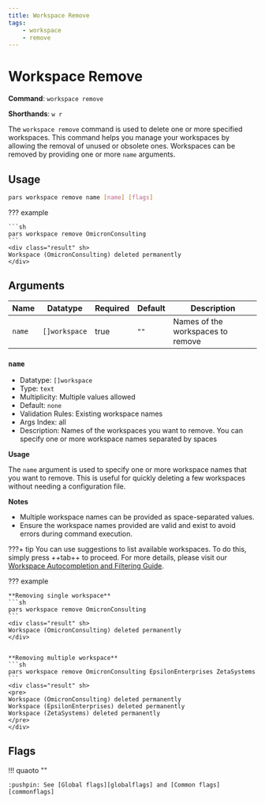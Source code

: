 ```yaml
---
title: Workspace Remove
tags:
    - workspace
    - remove
---
```


# Workspace Remove

**Command**: `workspace remove`

**Shorthands**: `w r`


The `workspace remove` command is used to delete one or more specified workspaces. This command helps you manage your workspaces by allowing the removal of unused or obsolete ones. Workspaces can be removed by providing one or more `name` arguments.




## Usage
``` {.sh linenums="0" .no-copy}
pars workspace remove name [name] [flags]
```


??? example

    ```sh
    pars workspace remove OmicronConsulting
    ```
    <div class="result" sh>
    Workspace (OmicronConsulting) deleted permanently
    </div>
    
    

    

## Arguments

| Name    | Datatype    | Required | Default | Description |
|---------|-------------|-----------|----------------|-------------|
| `name`  | `[]workspace` | true      | `""`           | Names of the workspaces to remove |





### `name`
* Datatype: `[]workspace`
* Type: `text`
* Multiplicity: Multiple values allowed
* Default: `none`
* Validation Rules: Existing workspace names
* Args Index: all
* Description: Names of the workspaces you want to remove. You can specify one or more workspace names separated by spaces



**Usage**

The `name` argument is used to specify one or more workspace names that you want to remove. This is useful for quickly deleting a few workspaces without needing a configuration file.

**Notes**

* Multiple workspace names can be provided as space-separated values.
* Ensure the workspace names provided are valid and exist to avoid errors during command execution.


???+ tip
    You can use suggestions to list available workspaces. To do this, simply press ++tab++ to proceed. For more details, please visit our [Workspace Autocompletion and Filtering Guide](../../advanced-usage/autocompletion-and-filtering/workspaces.md).
	



??? example


    **Removing single workspace**
    ```sh
    pars workspace remove OmicronConsulting
    ```
    <div class="result" sh>
    Workspace (OmicronConsulting) deleted permanently
    </div>
    

    **Removing multiple workspace**
    ```sh
    pars workspace remove OmicronConsulting EpsilonEnterprises ZetaSystems
    ```
    <div class="result" sh>
    <pre>
    Workspace (OmicronConsulting) deleted permanently
    Workspace (EpsilonEnterprises) deleted permanently
    Workspace (ZetaSystems) deleted permanently
    </pre>
    </div>

## Flags


!!! quaoto ""

    :pushpin: See [Global flags][globalflags] and [Common flags][commonflags]


<!-- Additional links -->
[workspace_concept]: ../../../getting-started/concept/workspace.md
[globalflags]: ../index.md#global-flags
[commonflags]: ../index.md#common-flags